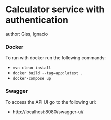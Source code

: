 # Calculator service with authentication

author: Giss, Ignacio

### Docker
To run with docker run the following commands:
- ` mvn clean install `
- ` docker build --tag=app:latest . `
- ` docker-compose up `

### Swagger
To access the API UI go to the following url:
- http://localhost:8080/swagger-ui/
